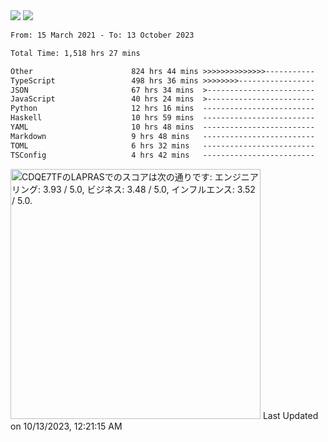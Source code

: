 <div>
  <img src="https://github-readme-stats.vercel.app/api?username=naporin0624&count_private=true&show_icons=true" />
  <img src="https://github-readme-stats.vercel.app/api/top-langs/?username=naporin0624&layout=compact&hide=css" />
  <!--START_SECTION:waka-->

```txt
From: 15 March 2021 - To: 13 October 2023

Total Time: 1,518 hrs 27 mins

Other                      824 hrs 44 mins >>>>>>>>>>>>>>-----------   54.31 %
TypeScript                 498 hrs 36 mins >>>>>>>>-----------------   32.84 %
JSON                       67 hrs 34 mins  >------------------------   04.45 %
JavaScript                 40 hrs 24 mins  >------------------------   02.66 %
Python                     12 hrs 16 mins  -------------------------   00.81 %
Haskell                    10 hrs 59 mins  -------------------------   00.72 %
YAML                       10 hrs 48 mins  -------------------------   00.71 %
Markdown                   9 hrs 48 mins   -------------------------   00.65 %
TOML                       6 hrs 32 mins   -------------------------   00.43 %
TSConfig                   4 hrs 42 mins   -------------------------   00.31 %
```

<!--END_SECTION:waka-->
  
  <!--START_SECTION:lapras-card-->
<p ><a href="https://lapras.com/public/CDQE7TF" target="_blank" rel="noopener noreferrer"><img alt="CDQE7TFのLAPRASでのスコアは次の通りです: エンジニアリング: 3.93 / 5.0, ビジネス: 3.48 / 5.0, インフルエンス: 3.52 / 5.0." src="https://lapras-card-generator.vercel.app/api/svg?e=3.93&b=3.48&i=3.52&b1=%23232323&b2=%236d6d6d&i1=%23212121&i2=%23818181&l=ja" width="400" ></a>  
Last Updated on 10/13/2023, 12:21:15 AM</p>
<!--END_SECTION:lapras-card-->
</div>
